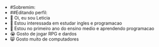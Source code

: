 - #Sobremim:
- ##Editando perfil:
- 👋 Oi, eu sou Leticia 
- 👀 Estou interessada em estudar ingles e programacao
- 🌱 Estou no primeiro ano do ensino medio e aprendendo programacao
- 😭 Gosto de jogar RPG e dardos 
- 😸 Gosto muito de computadores
